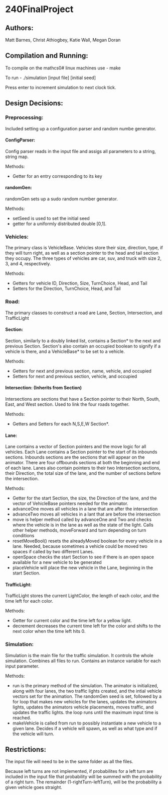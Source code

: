 # 240FinalProject

## Authors:
Matt Barnes, Christ Athiogbey, Katie Wall, Megan Doran

## Compilation and Running:
To compile on the mathcs0# linux machines use - make

To run - ./simulation [input file] [initial seed]

Press enter to increment simulation to next clock tick.

## Design Decisions:

### Preprocessing:
Included setting up a configuration parser and random numbe generator. 

#### ConfigParser:
Config parser reads in the input file and assigs all parameters to a string, string map. 

Methods:
* Getter for an entry corresponding to its key

#### randomGen:
randomGen sets up a sudo random number generator.

Methods:
* setSeed is used to set the initial seed
* getter for a uniformly distributed double [0,1]. 

### Vehicles:
The primary class is VehicleBase. Vehicles store their size, direction, type, if they will turn right, as well as a section pointer to the head and tail section they occupy. The three types of vehicles are car, suv, and truck with size 2, 3, and 4, respectively.

Methods:
* Getters for vehicle ID, Direction, Size, TurnChoice, Head, and Tail
* Setters for the Direction, TurnChoice, Head, and Tail

### Road:
The primary classes to construct a road are Lane, Section, Intersection, and TrafficLight

#### Section:
Section, similarly to a doubly linked list, contains a Section* to the next and previous Section. Section's also contain an occupied boolean to signify if a vehicle is there, and a VehicleBase* to be set to a vehicle.

Methods:
* Getters for next and previous section, name, vehicle, and occupied
* Setters for next and previous section, vehicle, and occupied

#### Intersection: (Inherits from Section)
Intersections are sections that have a Section pointer to their North, South, East, and West section. Used to link the four roads together.

Methods:
* Getters and Setters for each N,S,E,W Section*.

#### Lane:
Lane contains a vector of Section pointers and the move logic for all vehicles. Each Lane contains a Section pointer to the start of its inbounds sections. Inbounds sections are the sections that will appear on the animator. There are four offbounds sections at both the beginning and end of each lane. Lanes also contain pointers to their two Intersection sections, their Direction, the total size of the lane, and the number of sections before the intersection.

Methods:
* Getter for the start Section, the size, the Direction of the lane, and the vector of VehicleBase pointers needed for the animator. 
* advanceOne moves all vehicles in a lane that are after the intersection
* advanceTwo moves all vehicles in a lant that are before the intersection
* move is helper method called by advanceOne and Two and checks where the vehicle is in the lane as well as the state of the light. Calls other helper methods, moveForward and turn depending on turn conditions
* resetMoveBool() resets the alreadyMoved boolean for every vehicle in a lane. Needed, because sometimes a vehicle could be moved two spaces if called by two different Lanes. 
* openSpace checks the start Section to see if there is an open space available for a new vehicle to be generated
* placeVehicle will place the new vehicle in the Lane, beginning in the start Section. 

#### TrafficLight:
TrafficLight stores the current LightColor, the length of each color, and the time left for each color.

Methods:
* Getter for current color and the time left for a yellow light.
* decrement decreases the current time left for the color and shifts to the next color when the time left hits 0. 

### Simulation:
Simulation is the main file for the traffic simulation. It controls the whole simulation. Combines all files to run. Contains an instance variable for each input parameter. 

Methods:
* run is the primary method of the simulation. The animator is initialized, along with four lanes, the two traffic lights created, and the intial vehicle vectors set for the animation. The randomGen seed is set, followed by a for loop that makes new vehicles for the lanes, updates the animators lights, updates the animators vehicle placements, moves traffic, and updates the traffic lights. the loop runs until the maximum input time is reached. 
* makeVehicle is called from run to possibly instantiate a new vehicle to a given lane. Decides if a vehicle will spawn, as well as what type and if the vehicle will turn.

## Restrictions:
The input file will need to be in the same folder as all the files.

Because left turns are not implemented, if probabilites for a left turn are included in the input file
that probability will be summed with the probability of a right turn. The remainder (1-rightTurn-leftTurn),
will be the probability a given vehicle goes straight.
